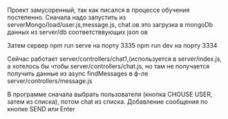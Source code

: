 Проект замусоренный, так как писался в процессе обучения постепенно.
Сначала надо запустить из serverMongo/load/user.js,message.js, chat.ов
это загрузка в mongoDb данных из server/db соответстввующих json ов

Затем сервер npm run serve на порту 3335
npm run dev на порту 3334

Сейчас работает server/controllers/chat1,(используется в server/index.js,
а хотелось бы чтобы server/controllers/chat.js,
но там не получается получить данные из async findMessages в ф-ле server/controllers/message.js

В программе сначала выбрать пользователя (кнопка CHOUSE USER, затем из списка),
потом chat из списка.
Добавление сообщения по кнопке SEND или Enter
